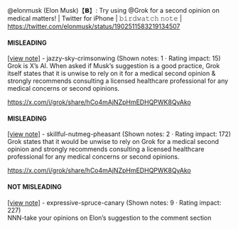 @elonmusk (Elon Musk)【𝗕】: Try using @Grok for a second opinion on medical matters! | Twitter for iPhone | 𝚋𝚒𝚛𝚍𝚠𝚊𝚝𝚌𝚑 𝚗𝚘𝚝𝚎 | https://twitter.com/elonmusk/status/1902511583219134507

#### MISLEADING

[[view note]](https://x.com/i/birdwatch/n/1902706372505915853) - jazzy-sky-crimsonwing (Shown notes: 1 · Rating impact: 15)\
Grok is X’s AI. When asked if Musk’s suggestion is a good practice, Grok itself states that it is unwise to rely on it for a medical second opinion & strongly recommends consulting a licensed healthcare professional for any medical concerns or second opinions.

https://x.com/i/grok/share/hCo4mAjNZpHmEDHQPWK8QyAko

#### MISLEADING

[[view note]](https://x.com/i/birdwatch/n/1902542338024690006) - skillful-nutmeg-pheasant (Shown notes: 2 · Rating impact: 172)\
Grok states that it would be unwise to rely on Grok for a medical second opinion and strongly recommends consulting a licensed healthcare professional for any medical concerns or second opinions.

https://x.com/i/grok/share/hCo4mAjNZpHmEDHQPWK8QyAko

#### NOT MISLEADING

[[view note]](https://x.com/i/birdwatch/n/1902720301378760858) - expressive-spruce-canary (Shown notes: 9 · Rating impact: 227)\
NNN-take your opinions on Elon’s suggestion to the comment section 
